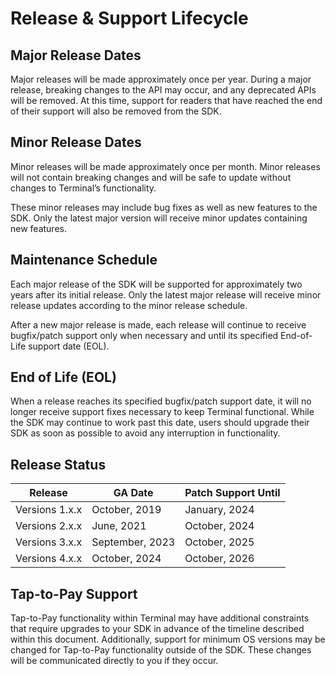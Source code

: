 # Release & Support Lifecycle

## Major Release Dates
Major releases will be made approximately once per year. During a major
release, breaking changes to the API may occur, and any deprecated APIs
will be removed. At this time, support for readers that have reached the
end of their support will also be removed from the SDK.

## Minor Release Dates
Minor releases will be made approximately once per month. Minor releases
will not contain breaking changes and will be safe to update without changes
to Terminal’s functionality.

These minor releases may include bug fixes as well as new features to the
SDK. Only the latest major version will receive minor updates containing
new features.

## Maintenance Schedule
Each major release of the SDK will be supported for approximately two years
after its initial release. Only the latest major release will receive minor
release updates according to the minor release schedule.

After a new major release is made, each release will continue to receive
bugfix/patch support only when necessary and until its specified End-of-Life
support date (EOL).

## End of Life (EOL)
When a release reaches its specified bugfix/patch support date, it will
no longer receive support fixes necessary to keep Terminal functional.
While the SDK may continue to work past this date, users should upgrade
their SDK as soon as possible to avoid any interruption in functionality.

## Release Status

| Release        | GA Date         | Patch Support Until |
|----------------|-----------------|---------------------|
| Versions 1.x.x | October, 2019   | January, 2024       |
| Versions 2.x.x | June, 2021      | October, 2024       |
| Versions 3.x.x | September, 2023 | October, 2025       |
| Versions 4.x.x | October, 2024   | October, 2026       |

## Tap-to-Pay Support

Tap-to-Pay functionality within Terminal may have additional constraints
that require upgrades to your SDK in advance of the timeline described within
this document. Additionally, support for minimum OS versions may be changed
for Tap-to-Pay functionality outside of the SDK. These changes will be
communicated directly to you if they occur.
